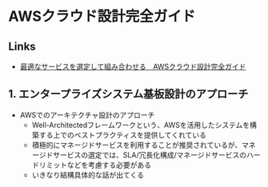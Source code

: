 # AWSクラウド設計完全ガイド

## Links

- [最適なサービスを選定して組み合わせる　AWSクラウド設計完全ガイド](https://info.nikkeibp.co.jp/media/LIN/atcl/books/021700051/)

## 1. エンタープライズシステム基板設計のアプローチ

- AWSでのアーキテクチャ設計のアプローチ
  - Well-Architectedフレームワークという、AWSを活用したシステムを構築する上でのベストプラクティスを提供してくれている
  - 積極的にマネージドサービスを利用することが推奨されているが、マネージドサービスの選定では、SLA/冗長化構成/マネージドサービスのハードリミットなどを考慮する必要がある
  - いきなり結構具体的な話が出てくる

